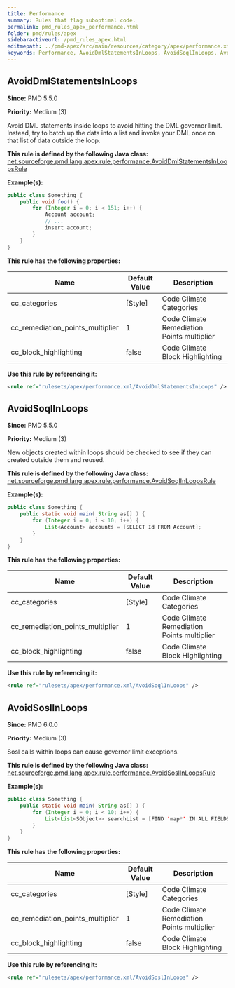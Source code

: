 ```yaml
---
title: Performance
summary: Rules that flag suboptimal code.
permalink: pmd_rules_apex_performance.html
folder: pmd/rules/apex
sidebaractiveurl: /pmd_rules_apex.html
editmepath: ../pmd-apex/src/main/resources/category/apex/performance.xml
keywords: Performance, AvoidDmlStatementsInLoops, AvoidSoqlInLoops, AvoidSoslInLoops
---
```

## AvoidDmlStatementsInLoops

**Since:** PMD 5.5.0

**Priority:** Medium (3)

Avoid DML statements inside loops to avoid hitting the DML governor limit. Instead, try to batch up the data into a list and invoke your DML once on that list of data outside the loop.

**This rule is defined by the following Java class:** [net.sourceforge.pmd.lang.apex.rule.performance.AvoidDmlStatementsInLoopsRule](https://github.com/pmd/pmd/blob/master/pmd-apex/src/main/java/net/sourceforge/pmd/lang/apex/rule/performance/AvoidDmlStatementsInLoopsRule.java)

**Example(s):**

``` java
public class Something {
    public void foo() {  
        for (Integer i = 0; i < 151; i++) {
            Account account;
            // ...
            insert account;
        }
    }
}
```

**This rule has the following properties:**

|Name|Default Value|Description|
|----|-------------|-----------|
|cc_categories|[Style]|Code Climate Categories|
|cc_remediation_points_multiplier|1|Code Climate Remediation Points multiplier|
|cc_block_highlighting|false|Code Climate Block Highlighting|

**Use this rule by referencing it:**
``` xml
<rule ref="rulesets/apex/performance.xml/AvoidDmlStatementsInLoops" />
```

## AvoidSoqlInLoops

**Since:** PMD 5.5.0

**Priority:** Medium (3)

New objects created within loops should be checked to see if they can created outside them and reused.

**This rule is defined by the following Java class:** [net.sourceforge.pmd.lang.apex.rule.performance.AvoidSoqlInLoopsRule](https://github.com/pmd/pmd/blob/master/pmd-apex/src/main/java/net/sourceforge/pmd/lang/apex/rule/performance/AvoidSoqlInLoopsRule.java)

**Example(s):**

``` java
public class Something {
    public static void main( String as[] ) {
        for (Integer i = 0; i < 10; i++) {
            List<Account> accounts = [SELECT Id FROM Account];
        }
    }
}
```

**This rule has the following properties:**

|Name|Default Value|Description|
|----|-------------|-----------|
|cc_categories|[Style]|Code Climate Categories|
|cc_remediation_points_multiplier|1|Code Climate Remediation Points multiplier|
|cc_block_highlighting|false|Code Climate Block Highlighting|

**Use this rule by referencing it:**
``` xml
<rule ref="rulesets/apex/performance.xml/AvoidSoqlInLoops" />
```

## AvoidSoslInLoops

**Since:** PMD 6.0.0

**Priority:** Medium (3)

Sosl calls within loops can cause governor limit exceptions.

**This rule is defined by the following Java class:** [net.sourceforge.pmd.lang.apex.rule.performance.AvoidSoslInLoopsRule](https://github.com/pmd/pmd/blob/master/pmd-apex/src/main/java/net/sourceforge/pmd/lang/apex/rule/performance/AvoidSoslInLoopsRule.java)

**Example(s):**

``` java
public class Something {
    public static void main( String as[] ) {
        for (Integer i = 0; i < 10; i++) {
            List<List<SObject>> searchList = [FIND 'map*' IN ALL FIELDS RETURNING Account (Id, Name), Contact, Opportunity, Lead];
        }
    }
}
```

**This rule has the following properties:**

|Name|Default Value|Description|
|----|-------------|-----------|
|cc_categories|[Style]|Code Climate Categories|
|cc_remediation_points_multiplier|1|Code Climate Remediation Points multiplier|
|cc_block_highlighting|false|Code Climate Block Highlighting|

**Use this rule by referencing it:**
``` xml
<rule ref="rulesets/apex/performance.xml/AvoidSoslInLoops" />
```

